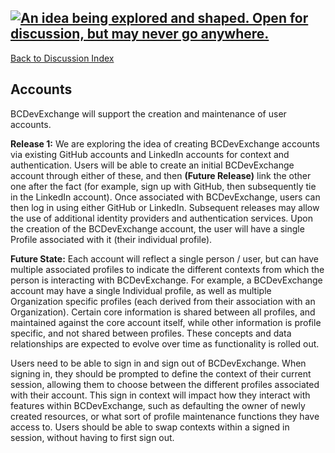 <a rel="research" href="https://github.com/BCDevExchange/docs/wiki/Project-States"><img alt="An idea being explored and shaped. Open for discussion, but may never go anywhere." style="border-width:0" src="https://img.shields.io/badge/BCDevExchange-Research-red.svg" title="An idea being explored and shaped. Open for discussion, but may never go anywhere." /></a>
---
[Back to Discussion Index](../discussion_index.md)

## Accounts
BCDevExchange will support the creation and maintenance of user accounts. 

**Release 1:** We are exploring the idea of creating BCDevExchange accounts via existing GitHub accounts and LinkedIn accounts for context and authentication. Users will be able to create an initial BCDevExchange account through either of these, and then **(Future Release)** link the other one after the fact (for example, sign up with GitHub, then subsequently tie in the LinkedIn account). Once associated with BCDevExchange, users can then log in using either GitHub or LinkedIn. Subsequent releases may allow the use of additional identity providers and authentication services. Upon the creation of the BCDevExchange account, the user will have a single Profile associated with it (their individual profile).

**Future State:** Each account will reflect a single person / user, but can have multiple associated profiles to indicate the different contexts from which the person is interacting with BCDevExchange. For example, a BCDevExchange account may have a single Individual profile, as well as multiple Organization specific profiles (each derived from their association with an Organization). Certain core information is shared between all profiles, and maintained against the core account itself, while other information is profile specific, and not shared between profiles. These concepts and data relationships are expected to evolve  over time as functionality is rolled out. 

Users need to be able to sign in and sign out of BCDevExchange. When signing in, they should be prompted to define the context of their current session, allowing them to choose between the different profiles associated with their account. This sign in context will impact how they interact with features within BCDevExchange, such as defaulting the owner of newly created resources, or what sort of profile maintenance functions they have access to. Users should be able to swap contexts within a signed in session, without having to first sign out.
